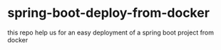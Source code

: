 # spring-boot-deploy-from-docker
this repo help us for an easy deployment of a spring boot project from docker
